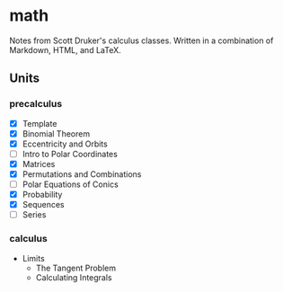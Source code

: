 # math

Notes from Scott Druker's calculus classes. Written in a combination of Markdown, HTML, and LaTeX.

## Units

### precalculus

- [x] Template
- [x] Binomial Theorem
- [x] Eccentricity and Orbits
- [ ] Intro to Polar Coordinates
- [x] Matrices
- [x] Permutations and Combinations
- [ ] Polar Equations of Conics
- [x] Probability
- [x] Sequences
- [ ] Series

### calculus

- Limits
  - The Tangent Problem
  - Calculating Integrals
